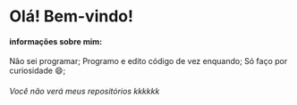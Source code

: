 # Olá! Bem-vindo!
#### informações sobre mim:
Não sei programar;
Programo e edito código de vez enquando;
Só faço por curiosidade 😄;
###### Você não verá meus repositórios kkkkkk
